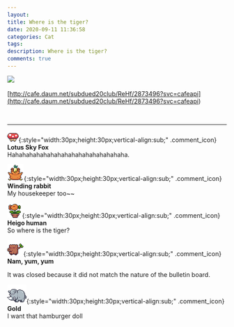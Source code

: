 ```yaml
---
layout: 
title: Where is the tiger?
date: 2020-09-11 11:36:58
categories: Cat
tags: 
description: Where is the tiger?
comments: true
---
```


![](https://blog.kakaocdn.net/dn/6Fi05/btqHQHlAUBa/QPi1zkEU7uISDF64sMm4k1/img.jpg)

[http://cafe.daum.net/subdued20club/ReHf/2873496?svc=cafeapi](<http://cafe.daum.net/subdued20club/ReHf/2873496?svc=cafeapi>)

​

* * *

![comment](/assets/character/mushroom.png){:style="width:30px;height:30px;vertical-align:sub;" .comment_icon} **Lotus Sky Fox**  
Hahahahahahahahahahahahahahahahaha.   
  
![comment](/assets/character/bird.png){:style="width:30px;height:30px;vertical-align:sub;" .comment_icon} **Winding rabbit**  
My housekeeper too~~   
  
![comment](/assets/character/plant.png){:style="width:30px;height:30px;vertical-align:sub;" .comment_icon} **Heigo human**  
So where is the tiger?   
  
![comment](/assets/character/trunk.png){:style="width:30px;height:30px;vertical-align:sub;" .comment_icon} **Nam, yum, yum**  


It was closed because it did not match the nature of the bulletin board.

  
  
![comment](/assets/character/rino.png){:style="width:30px;height:30px;vertical-align:sub;" .comment_icon} **Gold**  
I want that hamburger doll   
  

